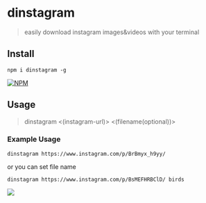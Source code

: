 # dinstagram
> easily download instagram images&amp;videos with your terminal


## Install
```
npm i dinstagram -g
```

[![NPM](https://nodei.co/npm/dinstagram.png?mini=true)](https://nodei.co/npm/dinstagram/)

## Usage
> dinstagram  <(instagram-url)>  <(filename(optional))>


### Example Usage
```
dinstagram https://www.instagram.com/p/BrBmyx_h9yy/
```
or you can set file name

```
dinstagram https://www.instagram.com/p/BsMEFHRBClD/ birds
```

<img src="https://media.giphy.com/media/ygCFD48zIPbgWiaUcC/giphy.gif" />

